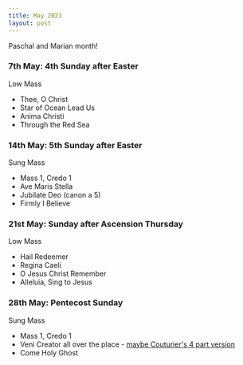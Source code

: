 ```yaml
---
title: May 2023
layout: post
---
```


Paschal and Marian month!

### 7th May: 4th Sunday after Easter

Low Mass

* Thee, O Christ
* Star of Ocean Lead Us
* Anima Christi
* Through the Red Sea

### 14th May: 5th Sunday after Easter

Sung Mass

* Mass 1, Credo 1
* Ave Maris Stella
* Jubilate Deo (canon a 5)
* Firmly I Believe

### 21st May: Sunday after Ascension Thursday

Low Mass

* Hail Redeemer
* Regina Caeli
* O Jesus Christ Remember
* Alleluia, Sing to Jesus

### 28th May: Pentecost Sunday

Sung Mass

* Mass 1, Credo 1
* Veni Creator all over the place - [maybe Couturier's 4 part version](https://www.cpdl.org/wiki/index.php/Veni_Creator_Spiritus_(Nicolas_Couturier))
* Come Holy Ghost

